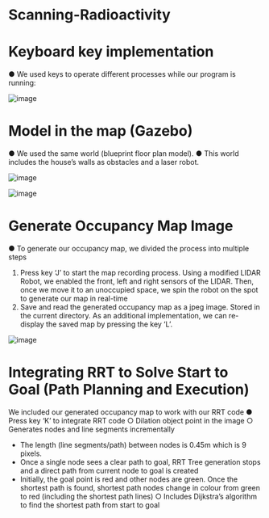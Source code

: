 # Scanning-Radioactivity

# Keyboard key implementation
● We used keys to operate different processes while our program is running:

![image](https://github.com/lonhb0124/Scanning-Radioactivity/assets/111609834/3dc8e905-5954-4d0e-a2d2-613f19f145e1)

# Model in the map (Gazebo)
● We used the same world (blueprint floor plan model).
● This world includes the house’s walls as obstacles and a laser robot.

![image](https://github.com/lonhb0124/Scanning-Radioactivity/assets/111609834/af81208b-9a58-413c-af15-c5479ad96f20)


![image](https://github.com/lonhb0124/Scanning-Radioactivity/assets/111609834/114505da-9ffc-417d-ba7c-47781223fa9d)

# Generate Occupancy Map Image

● To generate our occupancy map, we divided the process into multiple steps
1) Press key ‘J’ to start the map recording process. Using a modified LIDAR Robot, we
enabled the front, left and right sensors of the LIDAR. Then, once we move it to an
unoccupied space, we spin the robot on the spot to generate our map in real-time
2) Save and read the generated occupancy map as a jpeg image. Stored in the current
directory. As an additional implementation, we can re-display the saved map by
pressing the key ‘L’.

![image](https://github.com/lonhb0124/Scanning-Radioactivity/assets/111609834/edb67bd7-6232-4220-ba87-7a4fdeab4483)

# Integrating RRT to Solve Start to Goal (Path Planning and Execution)

We included our generated occupancy map to work with our RRT code
● Press key ‘K’ to integrate RRT code
○ Dilation object point in the image
○ Generates nodes and line segments incrementally
- The length (line segments/path) between nodes is 0.45m which is 9
pixels.
- Once a single node sees a clear path to goal, RRT Tree generation
stops and a direct path from current node to goal is created
- Initially, the goal point is red and other nodes are green. Once the
shortest path is found, shortest path nodes change in colour from green
to red (including the shortest path lines)
○ Includes Dijkstra’s algorithm to find the shortest path from start to goal
